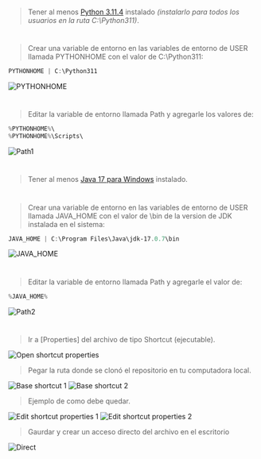 #

> Tener al menos [Python 3.11.4](https://www.python.org/downloads/) instalado _(instalarlo para todos los usuarios en la ruta C:\Python311)_.

#

> Crear una variable de entorno en las variables de entorno de USER llamada PYTHONHOME con el valor de C:\Python311:

```powershell
PYTHONHOME | C:\Python311
```

![PYTHONHOME](https://i.ibb.co/KyYHjP0/awasd.png)

#

> Editar la variable de entorno llamada Path y agregarle los valores de:

```powershell
%PYTHONHOME%\
%PYTHONHOME%\Scripts\
```

![Path1](https://i.ibb.co/Q63ydNX/Path.png)

#

> Tener al menos [Java 17 para Windows](https://www.oracle.com/java/technologies/javase/jdk17-archive-downloads.html) instalado.

#

> Crear una variable de entorno en las variables de entorno de USER llamada JAVA_HOME con el valor de \bin de la version de JDK instalada en el sistema:

```powershell
JAVA_HOME | C:\Program Files\Java\jdk-17.0.7\bin
```

![JAVA_HOME](https://i.ibb.co/kxDWw19/java-home.png)

#

> Editar la variable de entorno llamada Path y agregarle el valor de:

```powershell
%JAVA_HOME%
```

![Path2](https://i.ibb.co/qkVQgK4/path2.png)

#

> Ir a [Properties] del archivo de tipo Shortcut (ejecutable).

![Open shortcut properties](https://i.ibb.co/yRTHJb9/shortcut.png)

> Pegar la ruta donde se clonó el repositorio en tu computadora local.

![Base shortcut 1](https://i.ibb.co/3rYYBMd/base-1.png)
![Base shortcut 2](https://i.ibb.co/47P2x80/base-2.png)

> Ejemplo de como debe quedar.

![Edit shortcut properties 1](https://i.ibb.co/SKWJNgf/real-1.png)
![Edit shortcut properties 2](https://i.ibb.co/0QSnXds/real-2.png)

> Gaurdar y crear un acceso directo del archivo en el escritorio

![Direct](https://i.ibb.co/H4xSrg9/shortcut-access.png)
